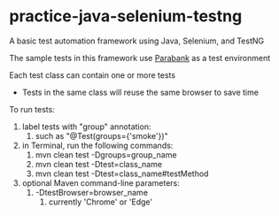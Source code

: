 # practice-java-selenium-testng
A basic test automation framework using Java, Selenium, and TestNG

The sample tests in this framework use 
[Parabank](https://parabank.parasoft.com/parabank/index.htm) 
as a test environment

Each test class can contain one or more tests
* Tests in the same class will reuse the same browser to save time

To run tests:
1. label tests with "group" annotation:
   1. such as "@Test(groups={'smoke'})"
2. in Terminal, run the following commands:
   1. mvn clean test -Dgroups=group_name
   2. mvn clean test -Dtest=class_name
   3. mvn clean test -Dtest=class_name#testMethod
3. optional Maven command-line parameters:
   1. -DtestBrowser=browser_name
      1. currently 'Chrome' or 'Edge'